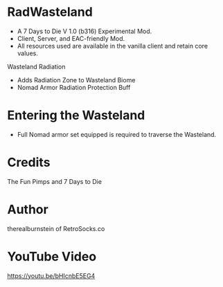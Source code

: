 # RadWasteland

* A 7 Days to Die V 1.0 (b316) Experimental Mod.
* Client, Server, and EAC-friendly Mod.
* All resources used are available in the vanilla client and retain core values.

Wasteland Radiation
* Adds Radiation Zone to Wasteland Biome
* Nomad Armor Radiation Protection Buff

# Entering the Wasteland
* Full Nomad armor set equipped is required to traverse the Wasteland.

# Credits
The Fun Pimps and 7 Days to Die

# Author
therealburnstein of RetroSocks.co

# YouTube Video
https://youtu.be/bHIcnbE5EG4

